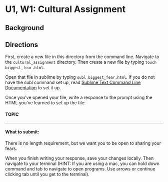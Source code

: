 # U1, W1: Cultural Assignment

## Background



## Directions

First, create a new file in this directory from the command line. Navigate to the `cultural_assignment` directory. Then create a new file by typing `touch biggest_fear.html`. 

Open that file in sublime by typing `subl biggest_fear.html`. If you do not have the subl command set up, read <a href="https://www.sublimetext.com/docs/2/osx_command_line.html" target="_blank"> Sublime Text Command Line Documentation</a> to set it up. 

Once you've opened your file, write a response to the prompt using the HTML you've learned to set up the file: 

#### TOPIC

***

#### What to submit: 
There is no length requirement, but we want you to be open to sharing your fears. 

When you finish writing your response, save your changes locally. Then navigate to your terminal (HINT: If you are using a mac, you can hold down command and tab to navigate to open programs. Use arrows or continue clicking tab until you get to the terminal). 
